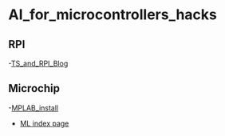 # AI_for_microcontrollers_hacks

## RPI

-[TS_and_RPI_Blog](https://learn.adafruit.com/running-tensorflow-lite-on-the-raspberry-pi-4/initial-setup)

## Microchip

-[MPLAB_install](https://www.microchip.com/en-us/tools-resources/develop/mplab-x-ide#tabs)

- [ML index page](https://www.microchip.com/en-us/solutions/technologies/machine-learning)
